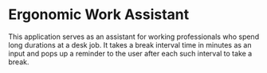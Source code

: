 # Ergonomic Work Assistant

This application serves as an assistant for working professionals who spend long durations at a desk job.
It takes a break interval time in minutes as an input and pops up a reminder to the user after each such interval to take a break.
